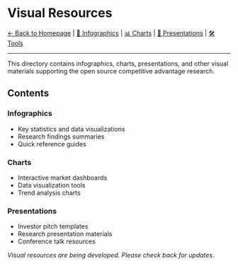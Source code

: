 # Visual Resources

[← Back to Homepage](/) | [🎨 Infographics](infographics/) | [📊 Charts](charts/) | [🎯 Presentations](presentations/) | [🛠️ Tools](../tools/)

---

This directory contains infographics, charts, presentations, and other visual materials supporting the open source competitive advantage research.

## Contents

### Infographics
- Key statistics and data visualizations
- Research findings summaries
- Quick reference guides

### Charts
- Interactive market dashboards
- Data visualization tools
- Trend analysis charts

### Presentations
- Investor pitch templates
- Research presentation materials
- Conference talk resources

*Visual resources are being developed. Please check back for updates.*